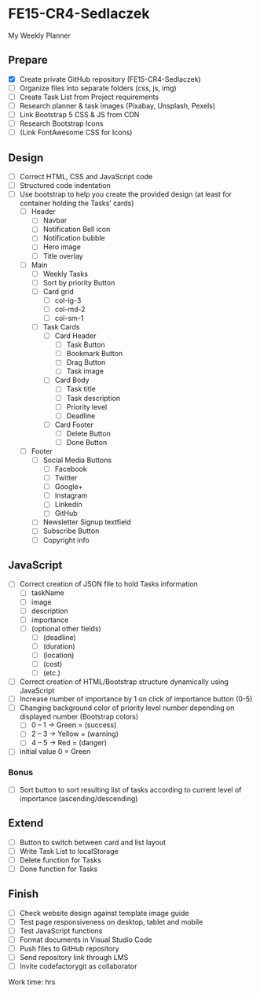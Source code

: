 # FE15-CR4-Sedlaczek
My Weekly Planner

## Prepare
- [x] Create private GitHub repository (FE15-CR4-Sedlaczek)
- [ ] Organize files into separate folders (css, js, img)
- [ ] Create Task List from Project requirements
- [ ] Research planner & task images (Pixabay, Unsplash, Pexels)
- [ ] Link Bootstrap 5 CSS & JS from CDN
- [ ] Research Bootstrap Icons
- [ ] (Link FontAwesome CSS for Icons)

## Design
- [ ] Correct HTML, CSS and JavaScript code
- [ ] Structured code indentation
- [ ] Use bootstrap to help you create the provided design (at least for container holding the Tasks’ cards)
  - [ ] Header
    - [ ] Navbar
    - [ ] Notification Bell icon
    - [ ] Notification bubble
    - [ ] Hero image
    - [ ] Title overlay
  - [ ] Main
    - [ ] Weekly Tasks
    - [ ] Sort by priority Button
    - [ ] Card grid
      - [ ] col-lg-3
      - [ ] col-md-2
      - [ ] col-sm-1
    - [ ] Task Cards
      - [ ] Card Header
        - [ ] Task Button
        - [ ] Bookmark Button
        - [ ] Drag Button
        - [ ] Task image
      - [ ] Card Body
        - [ ] Task title
        - [ ] Task description
        - [ ] Priority level
        - [ ] Deadline
      - [ ] Card Footer
        - [ ] Delete Button
        - [ ] Done Button
  - [ ] Footer
    - [ ] Social Media Buttons
      - [ ] Facebook
      - [ ] Twitter
      - [ ] Google+
      - [ ] Instagram
      - [ ] Linkedin
      - [ ] GitHub
    - [ ] Newsletter Signup textfield
    - [ ] Subscribe Button
    - [ ] Copyright info

## JavaScript
- [ ] Correct creation of JSON file to hold Tasks information
  - [ ] taskName
  - [ ] image
  - [ ] description
  - [ ] importance
  - [ ] (optional other fields)
    - [ ] (deadline)
    - [ ] (duration)
    - [ ] (location)
    - [ ] (cost)
    - [ ] (etc.)
- [ ] Correct creation of HTML/Bootstrap structure dynamically using JavaScript
- [ ] Increase number of importance by 1 on click of importance button (0-5)
- [ ] Changing background color of priority level number depending on displayed number (Bootstrap colors)
  - [ ] 0 – 1 -> Green = (success) 
  - [ ] 2 – 3 -> Yellow = (warning) 
  - [ ] 4 – 5 -> Red = (danger) 
- [ ] initial value 0 = Green

### Bonus
- [ ] Sort button to sort resulting list of tasks according to current level of importance (ascending/descending)

## Extend
- [ ] Button to switch between card and list layout
- [ ] Write Task List to localStorage
- [ ] Delete function for Tasks
- [ ] Done function for Tasks

## Finish
- [ ] Check website design against template image guide
- [ ] Test page responsiveness on desktop, tablet and mobile
- [ ] Test JavaScript functions
- [ ] Format documents in Visual Studio Code
- [ ] Push files to GitHub repository
- [ ] Send repository link through LMS
- [ ] Invite codefactorygit as collaborator

Work time:  hrs